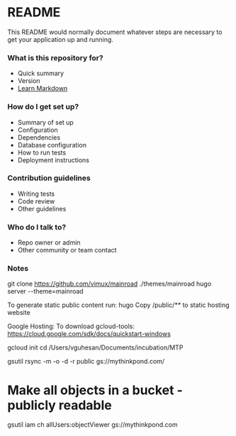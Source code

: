 # README #

This README would normally document whatever steps are necessary to get your application up and running.

### What is this repository for? ###

* Quick summary
* Version
* [Learn Markdown](https://bitbucket.org/tutorials/markdowndemo)

### How do I get set up? ###

* Summary of set up
* Configuration
* Dependencies
* Database configuration
* How to run tests
* Deployment instructions

### Contribution guidelines ###

* Writing tests
* Code review
* Other guidelines

### Who do I talk to? ###

* Repo owner or admin
* Other community or team contact

### Notes ###

git clone https://github.com/vimux/mainroad ./themes/mainroad
hugo server --theme=mainroad

To generate static public content run:
hugo
Copy /public/** to static hosting website

Google Hosting:
To download gcloud-tools:
https://cloud.google.com/sdk/docs/quickstart-windows

gcloud init
cd /Users/vguhesan/Documents/incubation/MTP

gsutil rsync -m -o -d -r public gs://mythinkpond.com/
# Make all objects in a bucket - publicly readable
gsutil iam ch allUsers:objectViewer gs://mythinkpond.com
